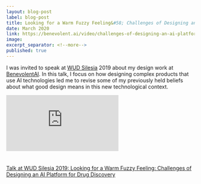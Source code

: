 ```yaml
---
layout: blog-post
label: blog-post
title: Looking for a Warm Fuzzy Feeling&#58; Challenges of Designing an AI Platform for Drug Discovery
date: March 2020
link: https://benevolent.ai/video/challenges-of-designing-an-ai-platform-for-drug-discovery-w/-marek-kultys1
image:
excerpt_separator: <!--more-->
published: true
---
```


I was invited to speak at <a href="https://wudsilesia.pl/">WUD Silesia</a> 2019 about my design work at <a href="https://benevolent.ai/">BenevolentAI</a>. In this talk, I focus on how designing complex products that use AI technologies led me to revise some of my previously held beliefs about what good design means in this new technological context.

<div class="block-margin">
   <div class="video-wrapper">
      <iframe src="https://www.youtube-nocookie.com/embed/jBMJofhswOU" frameborder="0" allow="accelerometer; autoplay; encrypted-media; gyroscope; picture-in-picture" allowfullscreen alt="'Looking for a Warm Fuzzy Feeling: Challenges of Designing an AI Platform for Drug Discovery' by Marek Kultys, WUD Silesia 2019"></iframe>
   </div>
   <div style="padding-bottom: 1.66em;">
   </div>
</div>

<!--more-->

[Talk at WUD Silesia 2019: Looking for a Warm Fuzzy Feeling: Challenges of Designing an AI Platform for Drug Discovery](https://benevolent.ai/video/challenges-of-designing-an-ai-platform-for-drug-discovery-w/-marek-kultys1)
